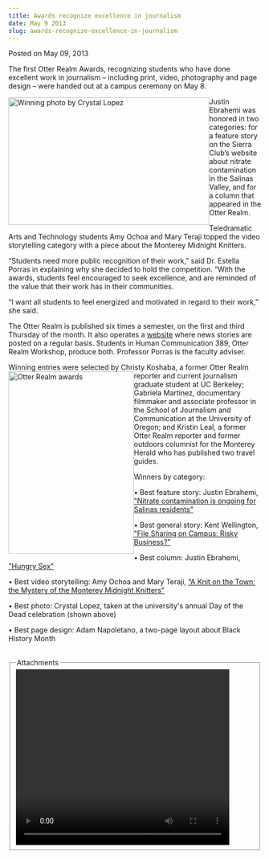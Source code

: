 ```yaml
---
title: Awards recognize excellence in journalism
date: May 9 2013
slug: awards-recognize-excellence-in-journalism
---
```





<span class="date">Posted on May 09, 2013    </span>
<p>The first Otter Realm Awards, recognizing students who have done
excellent work in journalism &#x2013; including print, video, photography
and page design &#x2013; were handed out at a campus ceremony on May
8.</p>
<p><img alt="Winning photo by Crystal Lopez" src="http://news.csumb.edu/sites/default/files/65/attachments/news/images/otter_realm_winning_photo.jpg" style="float:left; width:400px; height:254px">Justin Ebrahemi was
honored in two categories: for a feature story on the Sierra Club&#x2019;s
website about nitrate contamination in the Salinas Valley, and for
a column that appeared in the Otter Realm.</img></p>
<p>Teledramatic Arts and Technology students Amy Ochoa and Mary
Teraji topped the video storytelling category with a piece about
the Monterey Midnight Knitters.</p>
<p>&#x201C;Students need more public recognition of their work,&#x201D; said Dr.
Estella Porras in explaining why she decided to hold the
competition. &#x201C;With the awards, students feel encouraged to seek
excellence, and are reminded of the value that their work has in
their communities.</p>
<p>&#x201C;I want all students to feel energized and motivated in regard
to their work,&#x201D; she said.</p>
<p>The Otter Realm is published six times a semester, on the first
and third Thursday of the month. It also operates a <a href="http://www.otterrealm.net/" rel="nofollow">website</a> where news
stories are posted on a regular basis. Students in Human
Communication 389, Otter Realm Workshop, produce both. Professor
Porras is the faculty adviser.</p>
<p>Winning entries were selected by Christy Koshaba, a former Otter
Realm reporter and current&#xA0;<img alt="Otter Realm awards" src="http://news.csumb.edu/sites/default/files/65/attachments/news/images/otter_realm_awards.jpg" style="float:left; width:250px; height:363px">journalism graduate
student at UC Berkeley; Gabriela Martinez, documentary filmmaker
and associate professor in the School of Journalism and
Communication at the University of Oregon; and Kristin Leal, a
former Otter Realm reporter and former outdoors columnist for the
Monterey Herald who has published two travel guides.</img></p>
<p>Winners by category:</p>
<p>&#x2022; Best feature story: Justin Ebrahemi, <a href="http://ventana.sierraclub.org/justinsBlog/nitrateContamination.shtml" rel="nofollow">&quot;Nitrate contamination is ongoing for Salinas
residents&quot;</a></p>
<p>&#x2022; Best general story: Kent Wellington, <a href="http://otterrealm.net/article/file-sharing-campus-risky-business" rel="nofollow">&quot;File Sharing on Campus: Risky Business?&#x201D;</a></p>
<p>&#x2022; Best column: Justin Ebrahemi, <a href="http://www.otterrealm.net/article/sexual-healing-hungry-sex" rel="nofollow">&quot;Hungry Sex&quot;</a></p>
<p>&#x2022; Best video storytelling: Amy Ochoa and Mary Teraji, <a href="http://www.youtube.com/watch?v=5bPtCSPRqag&amp;list=PL1pefpCfdjUPl4Ua-PRHI5YrStTij0End&amp;index=6" rel="nofollow">&#x201C;A Knit on the Town: the Mystery of the Monterey
Midnight Knitters&#x201D;</a></p>
<p>&#x2022; Best photo: Crystal Lopez, taken at the university&apos;s annual
Day of the Dead celebration (shown above)</p>
<p>&#x2022; Best page design: Adam Napoletano, a two-page layout about
Black History Month<br>
&#xA0;</br></p>
<fieldset class="fieldgroup group-attachments">
<legend>Attachments</legend>
<div class="field field-type-emvideo field-field-attach-video">
<div class="field-items">
<div class="field-item odd">
<div class="emvideo emvideo-video emvideo-youtube">
<div class="emfield-emvideo emfield-emvideo-youtube">
<div id="emvideo-youtube-flash-wrapper-1">
<!--<object type="application/x-shockwave-flash" height="350" width="425" data="http://www.youtube.com/v/5bPtCSPRqag&amp;rel=0&amp;enablejsapi=1&amp;playerapiid=ytplayer&amp;fs=1" id="emvideo-youtube-flash-1">
          <param name="movie" value="http://www.youtube.com/v/5bPtCSPRqag&amp;rel=0&amp;enablejsapi=1&amp;playerapiid=ytplayer&amp;fs=1" />
          <param name="allowScriptAccess" value="sameDomain"/>
          <param name="quality" value="best"/>
          <param name="allowFullScreen" value="true"/>
          <param name="bgcolor" value="#FFFFFF"/>
          <param name="scale" value="noScale"/>
          <param name="salign" value="TL"/>
          <param name="FlashVars" value="playerMode=embedded" />
          <param name="wmode" value="transparent" />
        </object>-->
<video controls="" width="425" height="350">
<source src="http://r1---sn-o097znez.googlevideo.com/videoplayback?itag=18&amp;key=yt5&amp;source=youtube&amp;upn=Jz1qASK4lEU&amp;sparams=dur,id,initcwndbps,ip,ipbits,itag,mm,ms,mv,pl,ratebypass,source,upn,expire&amp;sver=3&amp;mv=m&amp;ipbits=0&amp;ratebypass=yes&amp;fexp=900718,907263,916104,923368,927622,929821,930676,936121,9406392,941004,943917,947225,948124,952302,952605,952901,955301,957103,957105,957201,959701&amp;ms=au&amp;expire=1422353602&amp;pl=23&amp;mm=31&amp;dur=254.351&amp;id=o-AF47Ct2S29hPxoqGbGCOm38haPHZDflJRT9hpds0V7oV&amp;signature=28B292F96BA49935EC9C89FE3F2822AB65570453.B1E0F23CECE80E8C0E68ED6ADC20B619371BAD04&amp;ip=198.189.249.65&amp;initcwndbps=3822500&amp;mt=1422331931&amp;name=5bPtCSPRqag" type="video/mp4"/></video></div>
</div>
</div>
</div>
</div>
</div>
</fieldset>





